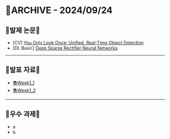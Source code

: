 # 📁ARCHIVE - 2024/09/24

## 💚발제 논문💚  
- [CV] [You Only Look Once: Unified, Real-Time Object Detection](https://arxiv.org/abs/1506.02640)
- [DL Basic] [Deep Sparse Rectifier Neural Networks](https://proceedings.mlr.press/v15/glorot11a/glorot11a.pdf)
---

## 💚발표 자료💚
- [📚Week1_1](https://github.com/user-attachments/files/17122072/Week1_1_.pdf)
- [📚Week1_2](https://github.com/user-attachments/files/17107734/Week1_2_.pdf)
---

## 💚우수 과제💚
- a
- b


